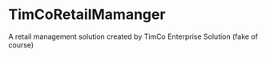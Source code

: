 # TimCoRetailMamanger
A retail management solution created by TimCo Enterprise Solution (fake of course) 
